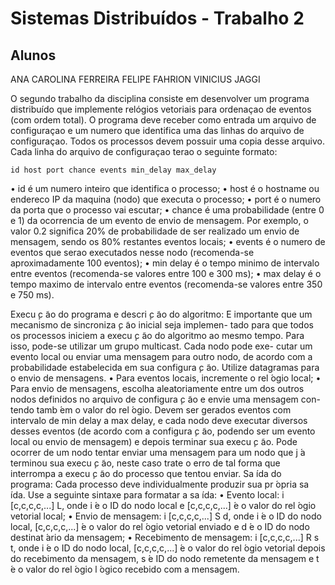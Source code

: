 # Sistemas Distribuídos - Trabalho 2

## Alunos
ANA CAROLINA FERREIRA
FELIPE FAHRION
VINICIUS JAGGI


O segundo trabalho da disciplina consiste em desenvolver um programa distribuído que implemente relógios vetoriais para ordenaçao de eventos (com ordem total). 
O programa deve receber como entrada um arquivo de configuraçao e um numero que identifica uma das linhas do arquivo de configuraçao. 
Todos os processos devem possuir uma copia desse arquivo. Cada linha do arquivo de configuraçao terao o seguinte formato:

```
id host port chance events min_delay max_delay
```

• id é um numero inteiro que identifica o processo;
• host é o hostname ou endereco IP da maquina (nodo) que executa o processo;
• port é o numero da porta que o processo vai escutar;
• chance é uma probabilidade (entre 0 e 1) da ocorrencia de um evento de envio de mensagem. Por exemplo, o valor 0.2 significa 20% de probabilidade de ser realizado um envio de mensagem, sendo os 80% restantes eventos locais;
• events é o numero de eventos que serao executados nesse nodo (recomenda-se aproximadamente 100 eventos);
• min delay é o tempo minimo de intervalo entre eventos (recomenda-se valores entre 100 e 300 ms);
• max delay é o tempo maximo de intervalo entre eventos (recomenda-se valores entre 350 e 750 ms).

Execu ̧c ̃ao do programa e descri ̧c ̃ao do algoritmo:
 ́E importante que um mecanismo de sincroniza ̧c ̃ao inicial seja implemen-
tado para que todos os processos iniciem a execu ̧c ̃ao do algoritmo ao mesmo
tempo. Para isso, pode-se utilizar um grupo multicast. Cada nodo pode exe-
cutar um evento local ou enviar uma mensagem para outro nodo, de acordo
com a probabilidade estabelecida em sua configura ̧c ̃ao. Utilize datagramas
para o envio de mensagens.
• Para eventos locais, incremente o rel ́ogio local;
• Para envio de mensagens, escolha aleatoriamente entre um dos outros
nodos definidos no arquivo de configura ̧c ̃ao e envie uma mensagem con-
tendo tamb ́em o valor do rel ́ogio.
Devem ser gerados eventos com intervalo de min delay a max delay, e cada
nodo deve executar diversos desses eventos (de acordo com a configura ̧c ̃ao,
podendo ser um evento local ou envio de mensagem) e depois terminar sua
execu ̧c ̃ao. Pode ocorrer de um nodo tentar enviar uma mensagem para um
nodo que j ́a terminou sua execu ̧c ̃ao, neste caso trate o erro de tal forma que
interrompa a execu ̧c ̃ao do processo que tentou enviar.
Sa ́ıda do programa:
Cada processo deve individualmente produzir sua pr ́opria sa ́ıda. Use a
seguinte sintaxe para formatar a sa ́ıda:
• Evento local: i [c,c,c,c,...] L, onde i  ́e o ID do nodo local e [c,c,c,c,...]
 ́e o valor do rel ́ogio vetorial local;
• Envio de mensagem: i [c,c,c,c,...] S d, onde i  ́e o ID do nodo local,
[c,c,c,c,...]  ́e o valor do rel ́ogio vetorial enviado e d  ́e o ID do nodo
destinat ́ario da mensagem;
• Recebimento de mensagem: i [c,c,c,c,...] R s t, onde i  ́e o ID do nodo
local, [c,c,c,c,...]  ́e o valor do rel ́ogio vetorial depois do recebimento
da mensagem, s  ́e ID do nodo remetente da mensagem e t  ́e o valor do
rel ́ogio l ́ogico recebido com a mensagem.


